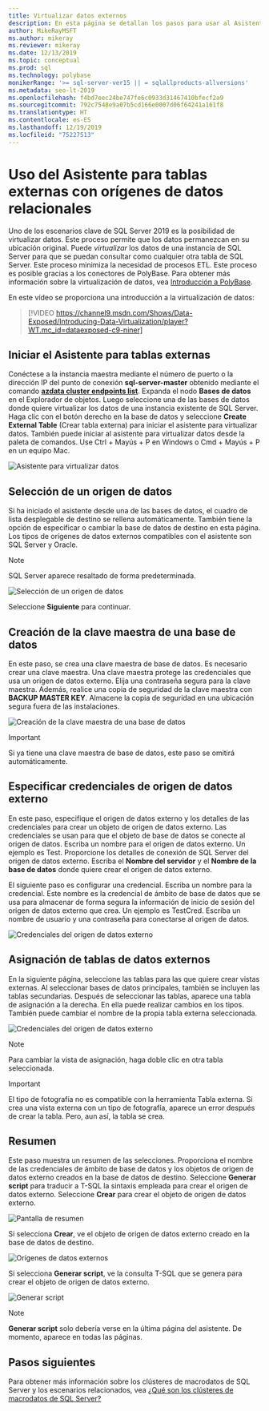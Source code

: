 ```yaml
---
title: Virtualizar datos externos
description: En esta página se detallan los pasos para usar al Asistente para crear tablas externas para orígenes de datos relacionales
author: MikeRayMSFT
ms.author: mikeray
ms.reviewer: mikeray
ms.date: 12/13/2019
ms.topic: conceptual
ms.prod: sql
ms.technology: polybase
monikerRange: '>= sql-server-ver15 || = sqlallproducts-allversions'
ms.metadata: seo-lt-2019
ms.openlocfilehash: f4bd7eec24be747fe6c0933d31467410bfecf2a9
ms.sourcegitcommit: 792c7548e9a07b5cd166e0007d06f64241a161f8
ms.translationtype: HT
ms.contentlocale: es-ES
ms.lasthandoff: 12/19/2019
ms.locfileid: "75227513"
---
```

# <a name="use-the-external-table-wizard-with-relational-data-sources"></a>Uso del Asistente para tablas externas con orígenes de datos relacionales

Uno de los escenarios clave de SQL Server 2019 es la posibilidad de virtualizar datos. Este proceso permite que los datos permanezcan en su ubicación original. Puede *virtualizar* los datos de una instancia de SQL Server para que se puedan consultar como cualquier otra tabla de SQL Server. Este proceso minimiza la necesidad de procesos ETL. Este proceso es posible gracias a los conectores de PolyBase. Para obtener más información sobre la virtualización de datos, vea [Introducción a PolyBase](polybase-guide.md).

En este vídeo se proporciona una introducción a la virtualización de datos:

> [!VIDEO https://channel9.msdn.com/Shows/Data-Exposed/Introducing-Data-Virtualization/player?WT.mc_id=dataexposed-c9-niner]


## <a name="start-the-external-table-wizard"></a>Iniciar el Asistente para tablas externas

Conéctese a la instancia maestra mediante el número de puerto o la dirección IP del punto de conexión **sql-server-master** obtenido mediante el comando [**azdata cluster endpoints list**](../../big-data-cluster/deployment-guidance.md#endpoints). Expanda el nodo **Bases de datos** en el Explorador de objetos. Luego seleccione una de las bases de datos donde quiere virtualizar los datos de una instancia existente de SQL Server. Haga clic con el botón derecho en la base de datos y seleccione **Create External Table** (Crear tabla externa) para iniciar el asistente para virtualizar datos. También puede iniciar al asistente para virtualizar datos desde la paleta de comandos. Use Ctrl + Mayús + P en Windows o Cmd + Mayús + P en un equipo Mac.

![Asistente para virtualizar datos](media/data-virtualization/virtualize-data-wizard.png)
## <a name="select-a-data-source"></a>Selección de un origen de datos

Si ha iniciado el asistente desde una de las bases de datos, el cuadro de lista desplegable de destino se rellena automáticamente. También tiene la opción de especificar o cambiar la base de datos de destino en esta página. Los tipos de orígenes de datos externos compatibles con el asistente son SQL Server y Oracle.

> [!NOTE]
>SQL Server aparece resaltado de forma predeterminada.


![Selección de un origen de datos](media/data-virtualization/select-data-source.png)

Seleccione **Siguiente** para continuar.

## <a name="create-a-database-master-key"></a>Creación de la clave maestra de una base de datos

En este paso, se crea una clave maestra de base de datos. Es necesario crear una clave maestra. Una clave maestra protege las credenciales que usa un origen de datos externo. Elija una contraseña segura para la clave maestra. Además, realice una copia de seguridad de la clave maestra con **BACKUP MASTER KEY**. Almacene la copia de seguridad en una ubicación segura fuera de las instalaciones.

![Creación de la clave maestra de una base de datos](media/data-virtualization/virtualize-data-master-key.png)

> [!IMPORTANT]
> Si ya tiene una clave maestra de base de datos, este paso se omitirá automáticamente.

## <a name="enter-external-data-source-credentials"></a>Especificar credenciales de origen de datos externo

En este paso, especifique el origen de datos externo y los detalles de las credenciales para crear un objeto de origen de datos externo. Las credenciales se usan para que el objeto de base de datos se conecte al origen de datos. Escriba un nombre para el origen de datos externo. Un ejemplo es Test. Proporcione los detalles de conexión de SQL Server del origen de datos externo. Escriba el **Nombre del servidor** y el **Nombre de la base de datos** donde quiere crear el origen de datos externo.

El siguiente paso es configurar una credencial. Escriba un nombre para la credencial. Este nombre es la credencial de ámbito de base de datos que se usa para almacenar de forma segura la información de inicio de sesión del origen de datos externo que crea. Un ejemplo es TestCred. Escriba un nombre de usuario y una contraseña para conectarse al origen de datos.

![Credenciales del origen de datos externo](media/data-virtualization/data-source-credentials.png)

## <a name="external-data-table-mapping"></a>Asignación de tablas de datos externos

En la siguiente página, seleccione las tablas para las que quiere crear vistas externas. Al seleccionar bases de datos principales, también se incluyen las tablas secundarias. Después de seleccionar las tablas, aparece una tabla de asignación a la derecha. En ella puede realizar cambios en los tipos. También puede cambiar el nombre de la propia tabla externa seleccionada.

![Credenciales del origen de datos externo](media/data-virtualization/data-table-mapping.png)

> [!NOTE]
>Para cambiar la vista de asignación, haga doble clic en otra tabla seleccionada.

> [!IMPORTANT]
>El tipo de fotografía no es compatible con la herramienta Tabla externa. Si crea una vista externa con un tipo de fotografía, aparece un error después de crear la tabla. Pero, aun así, la tabla se crea.

## <a name="summary"></a>Resumen

Este paso muestra un resumen de las selecciones. Proporciona el nombre de las credenciales de ámbito de base de datos y los objetos de origen de datos externo creados en la base de datos de destino. Seleccione **Generar script** para traducir a T-SQL la sintaxis empleada para crear el origen de datos externo. Seleccione **Crear** para crear el objeto de origen de datos externo.

![Pantalla de resumen](media/data-virtualization/virtualize-data-summary.png)

Si selecciona **Crear**, ve el objeto de origen de datos externo creado en la base de datos de destino.

![Orígenes de datos externos](media/data-virtualization/external-data-sources.png)

Si selecciona **Generar script**, ve la consulta T-SQL que se genera para crear el objeto de origen de datos externo.

![Generar script](media/data-virtualization/generated-script.png)

> [!NOTE]
> **Generar script** solo debería verse en la última página del asistente. De momento, aparece en todas las páginas.

## <a name="next-steps"></a>Pasos siguientes

Para obtener más información sobre los clústeres de macrodatos de SQL Server y los escenarios relacionados, vea [¿Qué son los clústeres de macrodatos de SQL Server?](../../big-data-cluster/big-data-cluster-overview.md)
